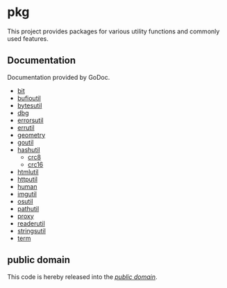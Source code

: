 pkg
===

This project provides packages for various utility functions and commonly used
features.

Documentation
-------------

Documentation provided by GoDoc.

- [bit][]
- [bufioutil][]
- [bytesutil][]
- [dbg][]
- [errorsutil][]
- [errutil][]
- [geometry][]
- [goutil][]
- [hashutil][]
	- [crc8][]
	- [crc16][]
- [htmlutil][]
- [httputil][]
- [human][]
- [imgutil][]
- [osutil][]
- [pathutil][]
- [proxy][]
- [readerutil][]
- [stringsutil][]
- [term][]

[bit]: http://godoc.org/github.com/mewkiz/pkg/bit
[bufioutil]: http://godoc.org/github.com/mewkiz/pkg/bufioutil
[bytesutil]: http://godoc.org/github.com/mewkiz/pkg/bytesutil
[dbg]: http://godoc.org/github.com/mewkiz/pkg/dbg
[errorsutil]: http://godoc.org/github.com/mewkiz/pkg/errorsutil
[errutil]: http://godoc.org/github.com/mewkiz/pkg/errutil
[geometry]: http://godoc.org/github.com/mewkiz/pkg/geometry
[goutil]: http://godoc.org/github.com/mewkiz/pkg/goutil
[hashutil]: http://godoc.org/github.com/mewkiz/pkg/hashutil
[crc8]: http://godoc.org/github.com/mewkiz/pkg/hashutil/crc8
[crc16]: http://godoc.org/github.com/mewkiz/pkg/hashutil/crc16
[htmlutil]: http://godoc.org/github.com/mewkiz/pkg/htmlutil
[httputil]: http://godoc.org/github.com/mewkiz/pkg/httputil
[human]: http://godoc.org/github.com/mewkiz/pkg/human
[imgutil]: http://godoc.org/github.com/mewkiz/pkg/imgutil
[osutil]: http://godoc.org/github.com/mewkiz/pkg/osutil
[pathutil]: http://godoc.org/github.com/mewkiz/pkg/pathutil
[proxy]: http://godoc.org/github.com/mewkiz/pkg/proxy
[readerutil]: http://godoc.org/github.com/mewkiz/pkg/readerutil
[stringsutil]: http://godoc.org/github.com/mewkiz/pkg/stringsutil
[term]: http://godoc.org/github.com/mewkiz/pkg/term

public domain
-------------

This code is hereby released into the *[public domain][]*.

[public domain]: https://creativecommons.org/publicdomain/zero/1.0/
